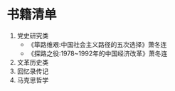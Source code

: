 # 书籍清单
1. 党史研究类  
     + 《筚路维艰:中国社会主义路径的五次选择》萧冬连
     + 《探路之役:1978~1992年的中国经济改革》萧冬连
2. 文革历史类
3. 回忆录传记
4. 马克思哲学
